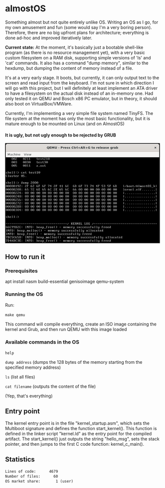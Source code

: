 # almostOS
Something almost but not quite entirely unlike OS. Writing an OS as I go, for my own amusement and fun (some would say I'm a very boring person). Therefore, there are no big upfront plans for architecture; everything is done ad-hoc and improved iteratively later.

**Current state:** At the moment, it's basically just a bootable shell-like program (as there is no resource management yet), with a very basic custom filesystem on a RAM disk, supporting simple versions of 'ls' and 'cat' commands. It also has a command "dump memory", similar to the hexdump, but dumping the content of memory instead of a file.

It's at a very early stage. It boots, but currently, it can only output text to the screen and read input from the keyboard. I'm not sure in which direction I will go with this project, but I will definitely at least implement an ATA driver to have a filesystem on the actual disk instead of an in-memory one. Had only tested it on QEMU and Bosch x86 PC emulator, but in theory, it should also boot on VirtualBox/VMWare.

Currently, I'm implementing a very simple file system named TinyFS. The file system at the moment has only the most basic functionality, but it is mature enough to be mounted on Linux (and on AlmostOS)

#### It is ugly, but not ugly enough to be rejected by GRUB
![almostOS](/almostOS.png?raw=true "almostOS")

## How to run it

### Prerequisites
apt install nasm build-essential genisoimage qemu-system

### Running the OS
Run:

`make qemu`

This command will compile everything, create an ISO image containing the kernel and Grub, and then run QEMU with this image loaded

### Available commands in the OS

`help`

`dump address`  (dumps the 128 bytes of the memory starting from the specified memory address)

`ls` (list all files)

`cat filename` (outputs the content of the file)

(Yep, that's everything)

## Entry point

The kernel entry point is in the file "kernel_startup.asm", which sets the Multiboot signature and defines the function start_kernel(). This function is defined in the linker script "kernel.ld" as the entry point for the compiled artifact. The start_kernel() just outputs the string "hello_msg", sets the stack pointer, and then jumps to the first C code function: kernel_c_main().

## Statistics

```
Lines of code:      4679
Number of files:      60
OS market share:       1 (user)
```
